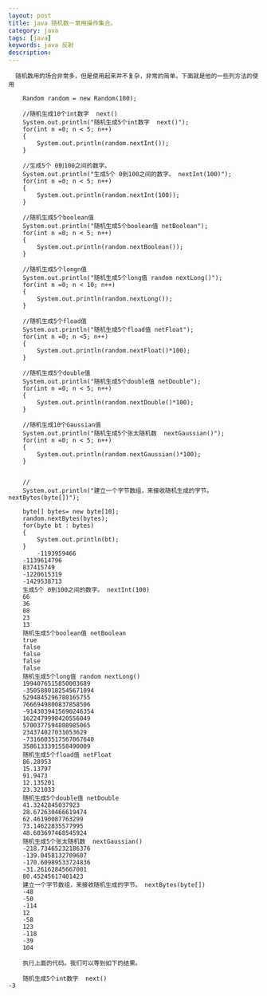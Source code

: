 ```yaml
---
layout: post
title: java 随机数－常用操作集合。
category: java
tags: [java]
keywords: java 反射
description: 
---
```

      随机数用的场合非常多，但是使用起来并不复杂，非常的简单。下面就是他的一些列方法的使用
      
        Random random = new Random(100);
		
		//随机生成10个int数字  next()
		System.out.println("随机生成5个int数字  next()");
		for(int n =0; n < 5; n++)
		{
			System.out.println(random.nextInt());
		}
		
		//生成5个 0到100之间的数字。
		System.out.println("生成5个 0到100之间的数字。 nextInt(100)");
		for(int n =0; n < 5; n++)
		{
			System.out.println(random.nextInt(100));
		}
		
		//随机生成5个boolean值
		System.out.println("随机生成5个boolean值 netBoolean");
		for(int n =0; n < 5; n++)
		{
			System.out.println(random.nextBoolean());
		}
		
		//随机生成5个longn值
		System.out.println("随机生成5个long值 random nextLong()");
		for(int n =0; n < 10; n++)
		{
			System.out.println(random.nextLong());
		}
		
		//随机生成5个fload值
		System.out.println("随机生成5个fload值 netFloat");
		for(int n =0; n <5; n++)
		{
			System.out.println(random.nextFloat()*100);
		}
		
		//随机生成5个double值
		System.out.println("随机生成5个double值 netDouble");
		for(int n =0; n < 5; n++)
		{
			System.out.println(random.nextDouble()*100);
		}
		
		//随机生成10个Gaussian值
		System.out.println("随机生成5个张太随机数  nextGaussian()");
		for(int n =0; n < 5; n++)
		{
			System.out.println(random.nextGaussian()*100);
		}
			
		
		//
		System.out.println("建立一个字节数组，来接收随机生成的字节。 nextBytes(byte[])");
		
		byte[] bytes= new byte[10];
		random.nextBytes(bytes);
		for(byte bt : bytes)
		{
			System.out.println(bt);
		}
			-1193959466
		-1139614796
		837415749
		-1220615319
		-1429538713
		生成5个 0到100之间的数字。 nextInt(100)
		66
		36
		88
		23
		13
		随机生成5个boolean值 netBoolean
		true
		false
		false
		false
		false
		随机生成5个long值 random nextLong()
		1994076515850003689
		-3505880182545671094
		5294845296780165755
		7666949800837858506
		-9143039415690246354
		1622479998420556049
		5700377594808985065
		234374027031053629
		-7316603517567067640
		3586133391558490009
		随机生成5个fload值 netFloat
		86.28953
		15.13797
		91.9473
		12.135201
		23.321033
		随机生成5个double值 netDouble
		41.3242845037923
		28.672630466619474
		62.46190087763299
		73.14622835577995
		48.603697468545924
		随机生成5个张太随机数  nextGaussian()
		-218.73465232186376
		-139.0458132709607
		-170.60989533724836
		-31.26162845667001
		80.45245617401423
		建立一个字节数组，来接收随机生成的字节。 nextBytes(byte[])
		-48
		-50
		-114
		12
		-58
		123
		-118
		-39
		104
		
		执行上面的代码。我们可以等到如下的结果。
		
		随机生成5个int数字  next()
	-3

		